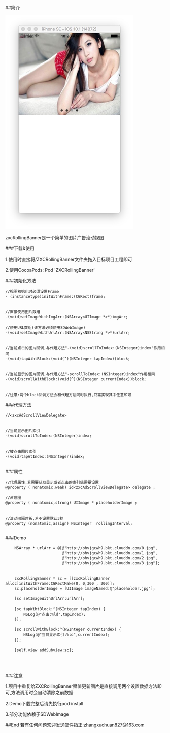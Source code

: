 ##简介

![展示图](./show.jpg)

zxcRollingBanner是一个简单的图片广告滚动视图


###下载&使用

1.使用时直接将/ZXCRollingBanner文件夹拖入目标项目工程即可

2.使用CocoaPods:  Pod 'ZXCRollingBanner'


###初始化方法
```
//视图初始化时必须设置Frame
- (instancetype)initWithFrame:(CGRect)frame;


//直接使用图片数组
-(void)setImageWithImgArr:(NSArray<UIImage *>*)imgArr;

//使用URL数组(该方法必须使用SDWebImage)
-(void)setImageWithUrlArr:(NSArray<NSString *>*)urlArr;


//当前点击的图片回调,与代理方法"-(void)scrollToIndex:(NSInteger)index"作用相同
-(void)tapWihtBlock:(void(^)(NSInteger tapIndex))block;


//当前显示的图片回调,与代理方法"-scrollToIndex:(NSInteger)index"作用相同
-(void)scrollWithBlock:(void(^)(NSInteger currentIndex))block;


//注意:两个block回调方法会和代理方法同时执行,只需实现其中任意即可

```

###代理方法


```
//<zxcAdScrollViewDelegate>


//当前显示图片索引
-(void)scrollToIndex:(NSInteger)index;


//被点击图片索引
-(void)tapAtIndex:(NSInteger)index;


```


###属性

```
//代理属性,若需要获取显示或者点击的索引值需要设置
@property ( nonatomic,weak) id<zxcAdScrollViewDelegate> delegate ;

//占位图
@property ( nonatomic,strong) UIImage * placeholderImage ;


//滚动间隔时长,若不设置默认3秒
@property (nonatomic,assign) NSInteger  rollingInterval;


```



###Demo


```
    NSArray * urlArr = @[@"http://ohvjgcwh9.bkt.clouddn.com/0.jpg",
                         @"http://ohvjgcwh9.bkt.clouddn.com/1.jpg",
                         @"http://ohvjgcwh9.bkt.clouddn.com/2.jpg",
                         @"http://ohvjgcwh9.bkt.clouddn.com/3.jpg"];
    
    
    zxcRollingBanner * sc = [[zxcRollingBanner alloc]initWithFrame:CGRectMake(0, 0,300 , 200)];
    sc.placeholderImage = [UIImage imageNamed:@"placeholder.jpg"];
    
    [sc setImageWithUrlArr:urlArr];
    
    [sc tapWihtBlock:^(NSInteger tapIndex) {
        NSLog(@"点击:%ld",tapIndex);
    }];

    [sc scrollWithBlock:^(NSInteger currentIndex) {
        NSLog(@"当前显示索引:%ld",currentIndex);
    }];

    [self.view addSubview:sc];
    
    


```


###注意

1.项目中重复给ZXCRollingBanner赋值更新图片是直接调用两个设置数据方法即可,方法调用时会自动清除之前数据

2.Demo下载完整后请先执行pod install

3.部分功能依赖于SDWebImage



##End
若有任何问题欢迎发送邮件指正:[zhangxuchuan827@163.com](mailto:zhangxuchuan827@163.com)

